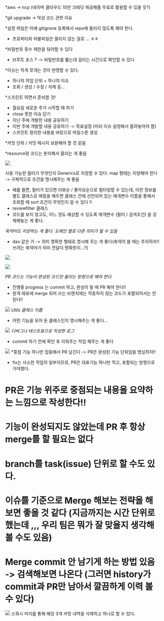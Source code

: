 *aws -> ncp (네이버 클라우드 10만 크레딧 제공해줌 무료로 활용할 수 있을 듯?)

*git upgrade -> 악성 코드 관련 이슈

*설정 파일은 아예 gitignore 등록해서 repo에 올리지 않도록 해야 한다.
 - 프로퍼티와 야물파일은 올리지 않는 걸로 ... ㅎㅎ

*비밀번호 횟수 제한을 둬야할 수 있다
 - 브루트 포스 ? -> 비밀번호를 뚫는데 걸리는 시간으로 확인할 수 있다

*이슈는 작게 쪼개는 것이 현명할 수 있다.
 - 하나의 작업 단위 + 하나의 이슈
  - 조회 / 생성 / 수정 / 삭제 등...

*스프린트 하면서 준비할 것!
- 월요일 새로운 주가 시작할 때 하기
 - close 못한 이슈 닫기
 - 지난 주에 개발한 내용 공유하기
 - 이번 주에 개발할 내용 공유하기 -> 목표설정 (미리 이슈 설정해서 올려놓아야 함)
 - 스프린트 정리한 내용을 바탕으로 마일스톤 생성


*커밋 단위 / 커밋 메시지 보완해야 할 것 같음

*resource랑 코드는 분리해서 올리는 게 좋음

![](../image/Pasted%20image%2020240523200055.png)

사용 가능한 필터가 무엇인지 Generics로 지정할 수 있다. map 형태는 지양해야 한다 -> 구체적으로 조건을 명시해주는 게 좋음
- 예를 들면, 필터가 있으면 리뷰순 / 좋아요순으로 필터링할 수 있는데, 이런 정보를 별도 클래스로 매핑을 해두면 클래스 안에 선언되어 있는 매개변수 이름을 통해서 조회할 때 sort 조건이 무엇인지 알 수 있다 !!
- reviewfilter 클래스
- 코드를 보지 않고도, 어느 정도 예상할 수 있도록 매개변수 (필터 / 검색조건) 을 강제해놓는 게 좋다.


*축약어도 지양하는 게 좋다. 도메인 별로 다른 의미가 될 수 있음*
- dao 같은 거 -> 의미 명확한 형태로 명시해 주는 게 좋다(축약어 쓸 때는 주의하자!! 쓰려는 축약어가 의미 전달이 명확한지...!!)

![](../image/Pasted%20image%2020240523201505.png)

![](../image/Pasted%20image%2020240523201610.png)

*PR 코드는 기능이 완성된 코드만 올리는 방향으로 해야 한다.*
- 진행중 progress 는 commit 하고, 완성이 될 때 PR 해야 한다!!
- 원격 레포에 merge 되어 쓰는 브랜치에는 작동하지 않는 코드가 포함되어서는 안된다!!


![](../image/Pasted%20image%2020240523202116.png)
*Utils 클래스 이름*
- 어떤 기능을 모아 둔 클래스인지 명시해주는 게 좋다...


![](../image/Pasted%20image%2020240523202205.png)
*디버그나 테스트용으로 작성한 로그*
- commit 하기 전에 확인 후 지워주는 작업 해주는 게 좋다


![](../image/Pasted%20image%2020240523202510.png)
*중점 기능 하나만 집중해서 PR 남긴다 -> PR은 완성된 기능 단위임을 명심하자!!
- fix는 사소한 작업의 일부이므로, PR은 대표기능 하나만 적고, 포함되는 방향으로 가야했다.


# PR은 기능 위주로 중점되는 내용을 요약하는 느낌으로 작성한다!!


# 기능이 완성되지도 않았는데 PR 후 항상 merge를 할 필요는 없다


# branch를 task(issue) 단위로 할 수도 있다.



# 이슈를 기준으로 Merge 해보는 전략을 해보면 좋을 것 같다 (지금까지는 시간 단위로 했는데 ,,, 우리 팀은 뭐가 잘 맞을지 생각해볼 수도 있음)



# Merge commit 안 남기게 하는 방법 있음 -> 검색해보면 나온다 (그러면 history가 commit과 PR만 남아서 깔끔하게 이력 볼 수 있다)


![](../image/Pasted%20image%2020240523205236.png)
스쿼시 머지를 통해 해당 3개 커밋 내역을 삭제하고 하나로 할 수 있다.